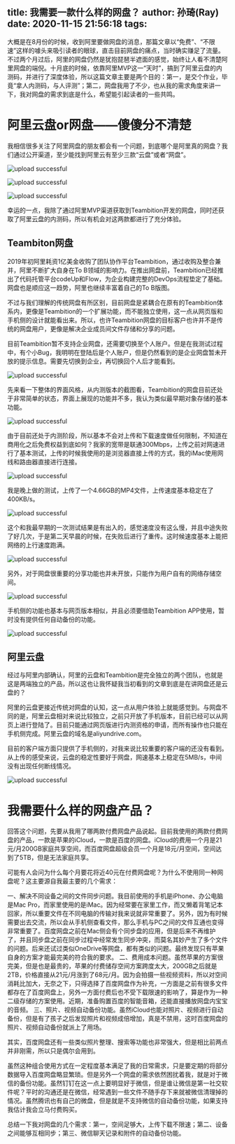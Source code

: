 title: 我需要一款什么样的网盘？
author: 孙琦(Ray)
date: 2020-11-15 21:56:18
tags:
---
大概是在8月份的时候，收到阿里要做网盘的消息，那篇文章以“免费”、“不限速”这样的噱头来吸引读者的眼球，直击目前网盘的痛点，当时确实赚足了流量。不过两个月过后，阿里的网盘仍然是犹抱琵琶半遮面的感觉，始终让人看不清楚阿里网盘的端倪。十月底的时候，依靠阿里MVP这一“天时”，搞到了阿里云盘的内测码，并进行了深度体验，所以这篇文章主要是两个目的：第一，是交个作业，毕竟“拿人内测码，与人评测”；第二，网盘我用了不少，也从我的需求角度来讲一下，我对网盘的需求到底是什么，希望能引起读者的一些共鸣。

<!-- more -->

# 阿里云盘or网盘——傻傻分不清楚

我相信很多关注了阿里网盘的朋友都会有一个问题，到底哪个是阿里真的网盘？我们通过公开渠道，至少能找到阿里云有至少三款“云盘”或者“网盘”。

![upload successful](/images/pasted-97.png)

![upload successful](/images/pasted-98.png)

![upload successful](/images/pasted-99.png)

幸运的一点，我除了通过阿里MVP渠道获取到Teambition开发的网盘，同时还获取了阿里云盘的内测码，所以有机会对这两款都进行了充分体验。

## Teambiton网盘

2019年初阿里耗资1亿美金收购了团队协作平台Teambition，通过收购及整合兼并，阿里不断扩大自身在To B领域的影响力。在推出网盘前，Teambition已经推出了代码托管平台codeUp和Flow，为企业构建完整的DevOps流程垫定了基础。网盘也是顺应这一趋势，阿里也继续丰富着自己的To B版图。

不过与我们理解的传统网盘有所区别，目前网盘是紧耦合在原有的Teambition体系内，更像是Teambition的一个扩展功能，而不能独立使用，这一点从网页版和手机侧的设计就能看出来。所以，也许Teambition网盘的目标客户也许并不是传统的网盘用户，更像是解决企业成员间文件存储和分享的问题。

目前Teambition暂不支持企业网盘，还需要切换至个人账户。但是在我测试过程中，有个小Bug，我明明在登陆后是个人账户，但是仍然看到的是企业网盘暂未开放的提示信息。需要先切换到企业，再切换回个人后才能看到。

![upload successful](/images/pasted-100.png)

先来看一下整体的界面风格，从内测版本的截图看，Teambition的网盘目前还处于非常简单的状态，界面上展现的功能并不多，我认为类似最早期对象存储的基本功能。

![upload successful](/images/pasted-101.png)

由于目前还处于内测阶段，所以基本不会对上传和下载速度做任何限制，不知道在商用化之后免费权益到底如何？我家的宽带是联通300Mbps，上传之前对网速进行了基本测试，上传的时候我使用的是浏览器直接上传的方式，我的iMac使用网线和路由器直接进行连接。

![upload successful](/images/pasted-103.png)

我是晚上做的测试，上传了一个4.66GB的MP4文件，上传速度基本稳定在了400KB/s。

![upload successful](/images/pasted-104.png)

这个和我最早期的一次测试结果是有出入的，感觉速度没有这么慢，并且中途失败了好几次，于是第二天早晨的时候，在失败后进行了重传。这时候速度基本上能把网络的上行速度跑满。

![upload successful](/images/pasted-107.png)

另外，对于网盘很重要的分享功能也并未开放，只能作为用户自有的网络存储空间。

![upload successful](/images/pasted-105.png)

手机侧的功能也基本与网页版本相似，并且必须要借助Teambition APP使用，暂时没有提供任何自动备份的功能。

![upload successful](/images/pasted-106.png)

## 阿里云盘

经过与阿里内部确认，阿里的云盘和Teambition是完全独立的两个团队，也就是这是两端独立的产品，所以这也让我怀疑我当初看到的文章到底是在讲网盘还是云盘的？

阿里的云盘更接近传统对网盘的认知，这一点从用户体验上就能感觉到。与网盘不同的是，阿里云盘相对来说比较独立，之前只开放了手机版本，目前已经可以从网页上进行登陆了。目前只能通过网页版进行内测资格的申请，而所有操作也只能在手机侧完成。阿里云盘的域名是aliyundrive.com。

目前的客户端方面只提供了手机侧的，对我来说比较重要的客户端的还没有看到。从上传的感受来说，云盘的稳定性要好于网盘，网速基本上稳定在5MB/s，中间没有出现任何断线情况。

![upload successful](/images/pasted-108.png)


# 我需要什么样的网盘产品？

回答这个问题，先要从我用了哪两款付费网盘产品说起。目前我使用的两款付费网盘的产品，一款是苹果的iCloud，一款是百度的网盘。iCloud的费用一个月是21元/月200GB家庭共享空间，而百度网盘超级会员一个月是18元/月空间，空间达到了5TB，但是无法家庭共享。

可能有人会问为什么每个月要花将近40元在付费网盘呢？为什么不使用同一种网盘呢？这主要源自我最主要的几个需求：

一、解决不同设备之间的文件同步问题。我目前使用的手机是iPhone、办公电脑是Mac Pro，而家里使用的是iMac。因为经常要在家里工作，而又懒着背笔记本回家，所以重要文件在不同电脑的传输对我来说就非常重要了。另外，因为有时候需要出去交流，所以会从手机侧查看文件，那么手机与PC之间的文件互通也变得非常重要了。百度网盘之前在Mac侧会有个同步盘的应用，但是后来不再维护了，并且同步盘之前在同步过程中经常发生同步冲突，而莫名其妙产生了多个文件的问题。后来还试过类似OneDrive等网盘，都有类似的问题。最终发现只有苹果自身的方案才能最完美的符合我的要求。
二、费用成本问题。虽然苹果的方案很完美，但是也是最贵的，苹果的付费储存空间方案跨度太大，200GB之后就是2TB，价格直接从21元/月涨到了68元/月。因为会拍摄一些视频资料，所以对空间消耗比加大，无奈之下，只得选择了百度网盘作为补充，一方面是之前有很多文件都存在了百度网盘上，另外一方面付费后也不受下载限速的影响了，算是作为一种二级存储的方案使用。近期，准备购置百度的智能音箱，还能直接播放网盘内宝宝的音频。
三、照片、视频自动备份功能。虽然iCloud也能对照片、视频进行自动备份，但是有了孩子之后发现照片和视频成倍增加，真是不禁用，这时百度网盘的照片、视频自动备份就派上了用场。

其实，百度网盘还有一些类似照片整理、搜索等功能也非常强大，但是相比前两点并非刚需，所以只是偶尔会用到。

虽然这种组合使用方式在一定程度基本满足了我的日常需求，只是要定期的将部分数据导入百度网盘略显繁琐。但是另外一个网盘的需求依然困扰着我，就是对于微信的备份功能。虽然钉钉在这一点上要明显好于微信，但是谁让微信是第一社交软件呢？平时的沟通还是在微信，经常遇到一些文件不随手存下来就被微信清理掉的情况。虽然腾讯也有自己的微盘，但是就是不支持微信的自动备份功能，如果支持我估计我会立马付费购买。

总结一下我对网盘的几个需求：第一，空间足够大，上传下载不限速；第二、设备之间能够互相同步；第三、微信聊天记录和附件的自动备份功能。